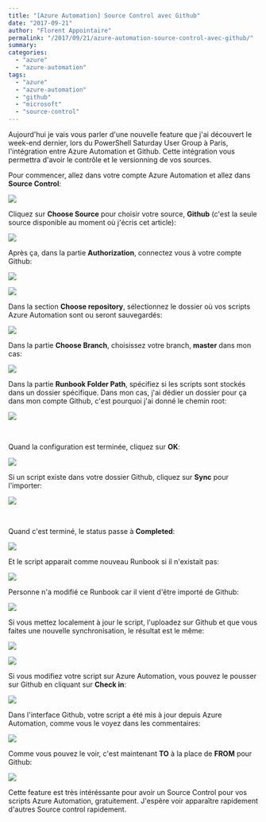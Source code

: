 ```yaml
---
title: "[Azure Automation] Source Control avec Github"
date: "2017-09-21"
author: "Florent Appointaire"
permalink: "/2017/09/21/azure-automation-source-control-avec-github/"
summary:
categories: 
  - "azure"
  - "azure-automation"
tags: 
  - "azure"
  - "azure-automation"
  - "github"
  - "microsoft"
  - "source-control"
---
```

Aujourd'hui je vais vous parler d'une nouvelle feature que j'ai découvert le week-end dernier, lors du PowerShell Saturday User Group à Paris, l'intégration entre Azure Automation et Github. Cette intégration vous permettra d'avoir le contrôle et le versionning de vos sources.

Pour commencer, allez dans votre compte Azure Automation et allez dans **Source Control**:

![](https://cloudyjourney.fr/wp-content/uploads/2018/01/3056.AASCG01.png)

Cliquez sur **Choose Source** pour choisir votre source, **Github** (c'est la seule source disponible au moment où j'écris cet article):

![](https://cloudyjourney.fr/wp-content/uploads/2018/01/3056.AASCG02.png)

Après ça, dans la partie **Authorization**, connectez vous à votre compte Github:

![](https://cloudyjourney.fr/wp-content/uploads/2018/01/6661.AASCG03.png)

![](https://cloudyjourney.fr/wp-content/uploads/2018/01/3755.AASCG04.png)

Dans la section **Choose repository**, sélectionnez le dossier où vos scripts Azure Automation sont ou seront sauvegardés:

![](https://cloudyjourney.fr/wp-content/uploads/2018/01/3755.AASCG05.png)

Dans la partie **Choose Branch**, choisissez votre branch, **master** dans mon cas:

[![](https://cloudyjourney.fr/wp-content/uploads/2018/01/6735.AASCG06.png)](https://cloudyjourney.fr/wp-content/uploads/2018/01/6735.AASCG06.png)

Dans la partie **Runbook Folder Path**, spécifiez si les scripts sont stockés dans un dossier spécifique. Dans mon cas, j'ai dédier un dossier pour ça dans mon compte Github, c'est pourquoi j'ai donné le chemin root:

![](https://cloudyjourney.fr/wp-content/uploads/2018/01/6735.AASCG07.png)

 

Quand la configuration est terminée, cliquez sur **OK**:

[![](https://cloudyjourney.fr/wp-content/uploads/2018/01/0550.AASCG08.png)](https://cloudyjourney.fr/wp-content/uploads/2018/01/0550.AASCG08.png)

Si un script existe dans votre dossier Github, cliquez sur **Sync** pour l'importer:

[![](https://cloudyjourney.fr/wp-content/uploads/2018/01/0550.AASCG09.png)](https://cloudyjourney.fr/wp-content/uploads/2018/01/0550.AASCG09.png)

 

Quand c'est terminé, le status passe à **Completed**:

[![](https://cloudyjourney.fr/wp-content/uploads/2018/01/4452.AASCG10.png)](https://cloudyjourney.fr/wp-content/uploads/2018/01/4452.AASCG10.png)

Et le script apparait comme nouveau Runbook si il n'existait pas:

[![](https://cloudyjourney.fr/wp-content/uploads/2018/01/4452.AASCG11.png)](https://cloudyjourney.fr/wp-content/uploads/2018/01/4452.AASCG11.png)

Personne n'a modifié ce Runbook car il vient d'être importé de Github:

[![](https://cloudyjourney.fr/wp-content/uploads/2018/01/8176.AASCG12.png)](https://cloudyjourney.fr/wp-content/uploads/2018/01/8176.AASCG12.png)

Si vous mettez localement à jour le script, l'uploadez sur Github et que vous faites une nouvelle synchronisation, le résultat est le même:

[![](https://cloudyjourney.fr/wp-content/uploads/2018/01/8176.AASCG13.png)](https://cloudyjourney.fr/wp-content/uploads/2018/01/8176.AASCG13.png)

[![](https://cloudyjourney.fr/wp-content/uploads/2018/01/2781.AASCG14.png)](https://cloudyjourney.fr/wp-content/uploads/2018/01/2781.AASCG14.png)

Si vous modifiez votre script sur Azure Automation, vous pouvez le pousser sur Github en cliquant sur **Check in**:

[![](https://cloudyjourney.fr/wp-content/uploads/2018/01/2781.AASCG15.png)](https://cloudyjourney.fr/wp-content/uploads/2018/01/2781.AASCG15.png)

Dans l'interface Github, votre script a été mis à jour depuis Azure Automation, comme vous le voyez dans les commentaires:

[![](https://cloudyjourney.fr/wp-content/uploads/2018/01/5140.AASCG16.png)](https://cloudyjourney.fr/wp-content/uploads/2018/01/5140.AASCG16.png)

Comme vous pouvez le voir, c'est maintenant **TO** à la place de **FROM** pour Github:

[![](https://cloudyjourney.fr/wp-content/uploads/2018/01/5140.AASCG17.png)](https://cloudyjourney.fr/wp-content/uploads/2018/01/5140.AASCG17.png)

Cette feature est très intéréssante pour avoir un Source Control pour vos scripts Azure Automation, gratuitement. J'espère voir apparaître rapidement d'autres Source control rapidement.

